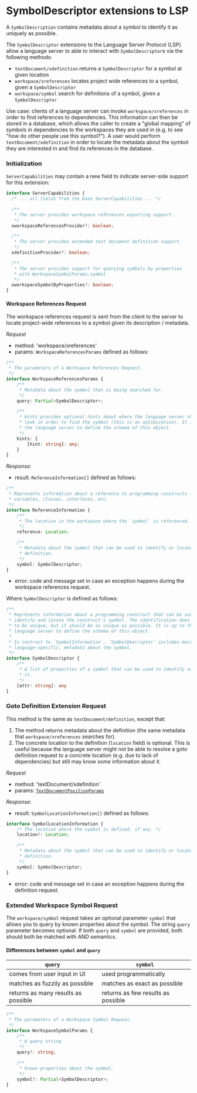 # SymbolDescriptor extensions to LSP

A `SymbolDescription` contains metadata about a symbol to identify it as uniquely as possible.

The `SymbolDescriptor` extensions to the Language Server Protocol (LSP) allow a language server to able to interact with `SymbolDescriptor`s via the following methods:
- `textDocument/xdefinition` returns a `SymbolDescriptor` for a symbol at given location
- `workspace/xreferences` locates project wide references to a symbol, given a `SymbolDescriptor`
- `workspace/symbol` search for definitions of a symbol, given a `SymbolDescriptor`

Use case: clients of a language server can invoke `workspace/xreferences` in order to find references to dependencies. This information can then be stored in a database, which allows the caller to create a "global mapping" of symbols in dependencies to the workspaces they are used in (e.g. to see "how do other people use this symbol?"). A user would perform `textDocument/xdefinition` in order to locate the metadata about the symbol they are interested in and find its references in the database.

### Initialization

`ServerCapabilities` may contain a new field to indicate server-side support for this extension:

```typescript
interface ServerCapabilities {
  /* ... all fields from the base ServerCapabilities ... */

  /**
   * The server provides workspace references exporting support.
   */
  xworkspaceReferencesProvider?: boolean;

  /**
   * The server provides extended text document definition support.
   */
  xdefinitionProvider?: boolean;

  /**
   * The server provides support for querying symbols by properties
   * with WorkspaceSymbolParams.symbol
   */
  xworkspaceSymbolByProperties?: boolean;
}
```

#### Workspace References Request

The workspace references request is sent from the client to the server to locate project-wide references to a symbol given its description / metadata.

_Request_
* method: 'workspace/xreferences'
* params: `WorkspaceReferencesParams` defined as follows:
```typescript
/**
 * The parameters of a Workspace References Request.
 */
interface WorkspaceReferencesParams {
    /**
     * Metadata about the symbol that is being searched for.
     */
    query: Partial<SymbolDescriptor>;

    /**
     * Hints provides optional hints about where the language server should
     * look in order to find the symbol (this is an optimization). It is up to
     * the language server to define the schema of this object.
     */
    hints: {
        [hint: string]: any;
    }
}
```

_Response_:
* result: `ReferenceInformation[]` defined as follows:
```typescript
/**
 * Represents information about a reference to programming constructs like
 * variables, classes, interfaces, etc.
 */
interface ReferenceInformation {
    /**
     * The location in the workspace where the `symbol` is referenced.
     */
    reference: Location;

    /**
     * Metadata about the symbol that can be used to identify or locate its
     * definition.
     */
    symbol: SymbolDescriptor;
}
```
* error: code and message set in case an exception happens during the workspace references request.

Where `SymbolDescriptor` is defined as follows:

```typescript
/**
 * Represents information about a programming construct that can be used to
 * identify and locate the construct's symbol. The identification does not have
 * to be unique, but it should be as unique as possible. It is up to the
 * language server to define the schema of this object.
 *
 * In contrast to `SymbolInformation`, `SymbolDescriptor` includes more concrete,
 * language-specific, metadata about the symbol.
 */
interface SymbolDescriptor {
    /**
     * A list of properties of a symbol that can be used to identify or locate
     * it.
     */
    [attr: string]: any
}
```

### Goto Definition Extension Request

This method is the same as `textDocument/definition`, except that:

1. The method returns metadata about the definition (the same metadata that `workspace/xreferences` searches for).
2. The concrete location to the definition (`location` field) is optional. This is useful because the language server might not be able to resolve a goto definition request to a concrete location (e.g. due to lack of dependencies) but still may know _some_ information about it.

_Request_
* method: 'textDocument/xdefinition'
* params: [`TextDocumentPositionParams`](#textdocumentpositionparams)

_Response_:
* result: `SymbolLocationInformation[]` defined as follows:
```typescript
interface SymbolLocationInformation {
    /* The location where the symbol is defined, if any. */
    location?: Location;

    /**
     * Metadata about the symbol that can be used to identify or locate its
     * definition.
     */
    symbol: SymbolDescriptor;
}
```
* error: code and message set in case an exception happens during the definition request.


### Extended Workspace Symbol Request

The `workspace/symbol` request takes an optional parameter `symbol` that allows you to query by known properties about the symbol.
The string `query` parameter becomes optional.
If both `query` and `symbol` are provided, both should both be matched with AND semantics.

#### Differences between `symbol` and `query`

 `query`                             | `symbol`
-------------------------------------|------------------------------------
 comes from user input in UI         | used programmatically
 matches as fuzzily as possible      | matches as exact as possible
 returns as many results as possible | returns as few results as possible


```typescript
/**
 * The parameters of a Workspace Symbol Request.
 */
interface WorkspaceSymbolParams {
    /**
     * A query string
     */
    query?: string;

    /**
     * Known properties about the symbol.
     */
    symbol?: Partial<SymbolDescriptor>;
}
```
